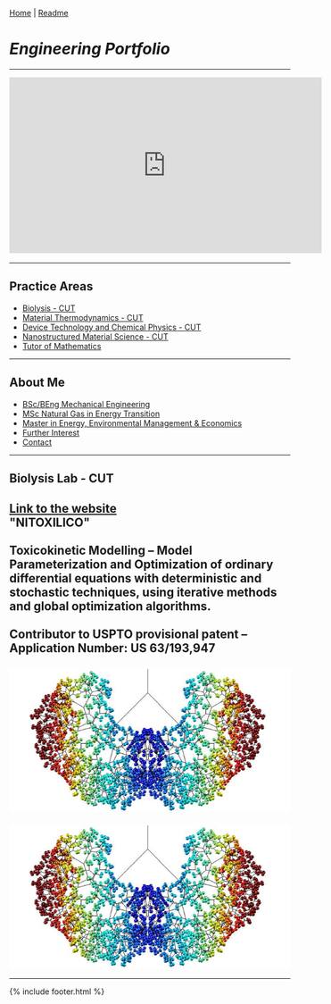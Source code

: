 [Home](index.md) | [Readme](README.md)

# <i>Engineering Portfolio</i>

---

<iframe width="560" height="315" src="https://www.youtube.com/embed/86YLFOog4GM" frameborder="0" allow="autoplay; encrypted-media" allowfullscreen></iframe>
  
---

## Practice Areas
- [ Biolysis - CUT ](#biolysis)<br>
- [ Material Thermodynamics - CUT ](#thermodyn)<br>
- [ Device Technology and Chemical Physics - CUT ](#devicetech)<br>
- [ Nanostructured Material Science - CUT ](#nano)<br>
- [ Tutor of Mathematics ](#maths)<br>

---

## About Me
- [ BSc/BEng Mechanical Engineering ](#beng)<br>
- [ MSc Natural Gas in Energy Transition ](#meng)<br>
- [ Master in Energy, Environmental Management & Economics ](#master)<br>
- [ Further Interest ](#further)<br>
- [ Contact ](#contact)<br>

---
<a name="biolysis"></a>
## Biolysis Lab - CUT
[Link to the website](http://)
<br>
"NITOXILICO"<br>
<br>
Toxicokinetic Modelling – Model Parameterization and Optimization of ordinary differential 
equations with deterministic and stochastic techniques, using iterative methods and global 
optimization algorithms.<br>
<br>
Contributor to USPTO provisional patent –Application Number: US 63/193,947
<br><br>
<img src="images/logo.png?raw=true"/>
<br>
---

![ Link ](images/logo.png)

---

{% include footer.html %}
